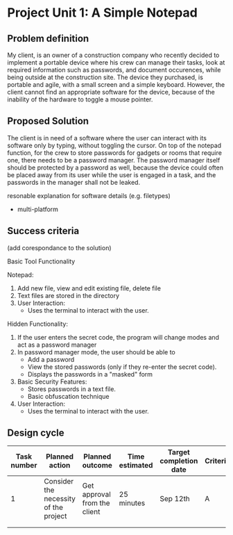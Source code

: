 
# Project Unit 1: A Simple Notepad

## Problem definition

My client, is an owner of a construction company who recently decided to implement a portable device where his crew can manage their tasks, look at required information such as passwords, and document occurences, while being outside at the construction site. The device they purchased, is portable and agile, with a small screen and a simple keyboard. However, the client cannot find an appropriate software for the device, because of the inability of the hardware to toggle a mouse pointer.

## Proposed Solution

The client is in need of a software where the user can interact with its software only by typing, without toggling the cursor. On top of the notepad function, for the crew to store passwords for gadgets or rooms that require one, there needs to be a password manager. The password manager itself should be protected by a password as well, because the device could often be placed away from its user while the user is engaged in a task, and the passwords in the manager shall not be leaked.

resonable explanation for software details (e.g. filetypes)
- multi-platform

## Success criteria
(add corespondance to the solution)

Basic Tool Functionality

Notepad:
1.  Add new file, view and edit existing file, delete file
2.  Text files are stored in the directory
3.  User Interaction:
      - Uses the terminal to interact with the user.

Hidden Functionality:

1.  If the user enters the secret code, the program will change modes and act as a password manager
2.  In password manager mode, the user should be able to
      - Add a password
      - View the stored passwords (only if they re-enter the secret code).
      - Displays the passwords in a "masked" form
3.  Basic Security Features:
      - Stores passwords in a text file.
      - Basic obfuscation technique
4.  User Interaction:
      - Uses the terminal to interact with the user.


## Design cycle
| **Task number** | **Planned action**                     | **Planned outcome**          | **Time estimated** | **Target completion date** | **Criterion** |
|-----------------|----------------------------------------|------------------------------|--------------------|----------------------------|---------------|
| 1               | Consider the  necessity of the project | Get approval from the client | 25 minutes         | Sep 12th                   | A             |
|                 |                                        |                              |                    |                            |               |
|                 |                                        |                              |                    |                            |               |
